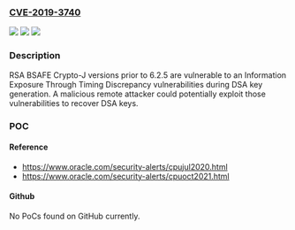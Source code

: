 ### [CVE-2019-3740](https://cve.mitre.org/cgi-bin/cvename.cgi?name=CVE-2019-3740)
![](https://img.shields.io/static/v1?label=Product&message=RSA%20BSAFE%20Crypto-J&color=blue)
![](https://img.shields.io/static/v1?label=Version&message=n%2Fa&color=blue)
![](https://img.shields.io/static/v1?label=Vulnerability&message=CWE-310%3A%20Cryptographic%20Issues&color=brighgreen)

### Description

RSA BSAFE Crypto-J versions prior to 6.2.5 are vulnerable to an Information Exposure Through Timing Discrepancy vulnerabilities during DSA key generation. A malicious remote attacker could potentially exploit those vulnerabilities to recover DSA keys.

### POC

#### Reference
- https://www.oracle.com/security-alerts/cpujul2020.html
- https://www.oracle.com/security-alerts/cpuoct2021.html

#### Github
No PoCs found on GitHub currently.

